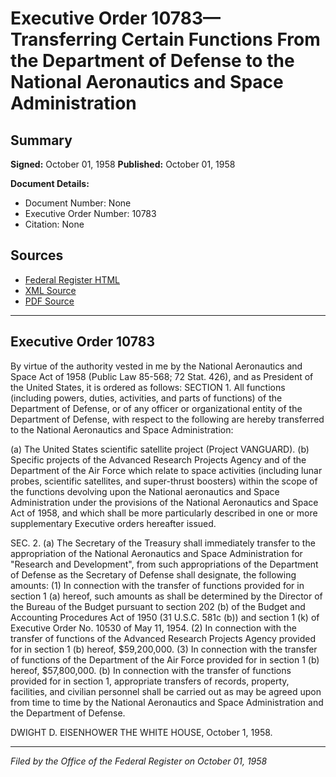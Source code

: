 # Executive Order 10783—Transferring Certain Functions From the Department of Defense to the National Aeronautics and Space Administration

## Summary

**Signed:** October 01, 1958
**Published:** October 01, 1958

**Document Details:**
- Document Number: None
- Executive Order Number: 10783
- Citation: None

## Sources
- [Federal Register HTML](https://www.presidency.ucsb.edu/documents/executive-order-10783-transferring-certain-functions-from-the-department-defense-the)
- [XML Source](None)
- [PDF Source](None)

---

## Executive Order 10783

By virtue of the authority vested in me by the National Aeronautics and Space Act of 1958 (Public Law 85-568; 72 Stat. 426), and as President of the United States, it is ordered as follows:
SECTION 1. All functions (including powers, duties, activities, and parts of functions) of the Department of Defense, or of any officer or organizational entity of the Department of Defense, with respect to the following are hereby transferred to the National Aeronautics and Space Administration:

(a) The United States scientific satellite project (Project VANGUARD).
(b) Specific projects of the Advanced Research Projects Agency and of the Department of the Air Force which relate to space activities (including lunar probes, scientific satellites, and super-thrust boosters) within the scope of the functions devolving upon the National aeronautics and Space Administration under the provisions of the National Aeronautics and Space Act of 1958, and which shall be more particularly described in one or more supplementary Executive orders hereafter issued.

SEC. 2. (a) The Secretary of the Treasury shall immediately transfer to the appropriation of the National Aeronautics and Space Administration for "Research and Development", from such appropriations of the Department of Defense as the Secretary of Defense shall designate, the following amounts:
    (1) In connection with the transfer of functions provided for in section 1 (a) hereof, such amounts as shall be determined by the Director of the Bureau of the Budget pursuant to section 202 (b) of the Budget and Accounting Procedures Act of 1950 (31 U.S.C. 581c (b)) and section 1 (k) of Executive Order No. 10530 of May 11, 1954.
    (2) In connection with the transfer of functions of the Advanced Research Projects Agency provided for in section 1 (b) hereof, $59,200,000.
    (3) In connection with the transfer of functions of the Department of the Air Force provided for in section 1 (b) hereof, $57,800,000.
(b) In connection with the transfer of functions provided for in section 1, appropriate transfers of records, property, facilities, and civilian personnel shall be carried out as may be agreed upon from time to time by the National Aeronautics and Space Administration and the Department of Defense.

DWIGHT D. EISENHOWER
THE WHITE HOUSE,
October 1, 1958.

---

*Filed by the Office of the Federal Register on October 01, 1958*
